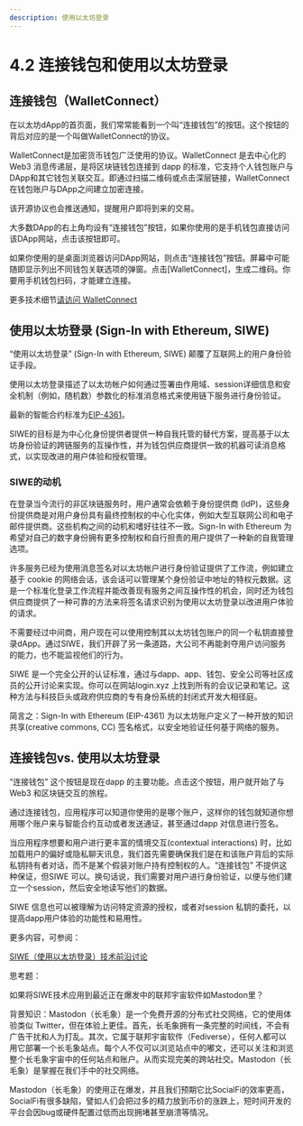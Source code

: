 ```yaml
---
description: 使用以太坊登录
---
```


# 4.2 连接钱包和使用以太坊登录

## 连接钱包（WalletConnect）

在以太坊dApp的首页面，我们常常能看到一个叫“连接钱包”的按钮。这个按钮的背后对应的是一个叫做WalletConnect的协议。

WalletConnect是加密货币钱包广泛使用的协议。WalletConnect 是去中心化的 Web3 消息传递层，是将区块链钱包连接到 dapp 的标准，它支持个人钱包账户与DApp和其它钱包关联交互。即通过扫描二维码或点击深层链接，WalletConnect 在钱包账户与DApp之间建立加密连接。

该开源协议也会推送通知，提醒用户即将到来的交易。

大多数DApp的右上角均设有“连接钱包”按钮，如果你使用的是手机钱包直接访问该DApp网站，点击该按钮即可。

如果你使用的是桌面浏览器访问DApp网站，则点击“连接钱包”按钮。屏幕中可能随即显示列出不同钱包关联选项的弹窗。点击\[WalletConnect]，生成二维码。你要用手机钱包扫码，才能建立连接。

更多技术细节[请访问 WalletConnect](https://docs.walletconnect.com/2.0/)

## 使用以太坊登录 (Sign-In with Ethereum, SIWE)&#x20;

“使用以太坊登录” (Sign-In with Ethereum, SIWE) 颠覆了互联网上的用户身份验证手段。

使用以太坊登录描述了以太坊帐户如何通过签署由作用域、session详细信息和安全机制（例如，随机数）参数化的标准消息格式来使用链下服务进行身份验证。

最新的智能合约标准为[EIP-4361](https://eips.ethereum.org/EIPS/eip-4361)。

SIWE的目标是为中心化身份提供者提供一种自我托管的替代方案，提高基于以太坊身份验证的跨链服务的互操作性，并为钱包供应商提供一致的机器可读消息格式，以实现改进的用户体验和授权管理。

### SIWE的动机

在登录当今流行的非区块链服务时，用户通常会依赖于身份提供商 (IdP)，这些身份提供商是对用户身份具有最终控制权的中心化实体，例如大型互联网公司和电子邮件提供商。这些机构之间的动机和嗜好往往不一致。Sign-In with Ethereum 为希望对自己的数字身份拥有更多控制权和自行担责的用户提供了一种新的自我管理选项。

许多服务已经为使用消息签名对以太坊帐户进行身份验证提供了工作流，例如建立基于 cookie 的网络会话，该会话可以管理某个身份验证中地址的特权元数据。这是一个标准化登录工作流程并能改善现有服务之间互操作性的机会，同时还为钱包供应商提供了一种可靠的方法来将签名请求识别为使用以太坊登录以改进用户体验的请求。

不需要经过中间商，用户现在可以使用控制其以太坊钱包账户的同一个私钥直接登录dApp。通过SIWE，我们开辟了另一条道路，大公司不再能剥夺用户访问服务的能力，也不能监视他们的行为。

SIWE 是一个完全公开的认证标准，通过与dapp、app、钱包、安全公司等社区成员的公开讨论来实现。你可以在网站login.xyz 上找到所有的会议记录和笔记。这种方法与科技巨头或政府供应商的专有身份系统的封闭式开发大相径庭。

简言之：Sign-In with Ethereum (EIP-4361) 为以太坊账户定义了一种开放的知识共享(creative commons, CC) 签名格式，以安全地验证任何基于网络的服务。

## 连接钱包vs. 使用以太坊登录

“连接钱包” 这个按钮是现在dapp 的主要功能。点击这个按钮，用户就开始了与Web3 和区块链交互的旅程。

通过连接钱包，应用程序可以知道你使用的是哪个账户，这样你的钱包就知道你想用哪个账户来与智能合约互动或者发送通证，甚至通过dapp 对信息进行签名。

当应用程序想要和用户进行更丰富的情境交互(contextual interactions) 时，比如加载用户的偏好或隐私聊天讯息，我们首先需要确保我们是在和该账户背后的实际私钥持有者对话，而不是某个假装对账户持有控制权的人。“连接钱包” 不提供这种保证，但SIWE 可以。换句话说，我们需要对用户进行身份验证，以便与他们建立一个session，然后安全地读写他们的数据。

SIWE 信息也可以被理解为访问特定资源的授权，或者对session 私钥的委托，以提高dapp用户体验的功能性和易用性。

更多内容，可参阅：

[SIWE（使用以太坊登录）技术前沿讨论](https://chainfeeds.xyz/topic/detail/54d9620c-37dc-4458-a23b-823610e2f31b)

思考题：

如果将SIWE技术应用到最近正在爆发中的联邦宇宙软件如Mastodon里？

背景知识：Mastodon（长毛象）是一个免费开源的分布式社交网络，它的使用体验类似 Twitter，但在体验上更佳。首先，长毛象拥有一条完整的时间线，不会有广告干扰和人为打乱。其次，它属于联邦宇宙软件（Fediverse），任何人都可以用它部署一个长毛象站点。每个人不仅可以浏览站点中的嘟文，还可以关注和浏览整个长毛象宇宙中的任何站点和账户。从而实现完美的跨站社交。Mastodon（长毛象）是掌握在我们手中的社交网络。

Mastodon（长毛象）的使用正在爆发，并且我们预期它比SocialFi的效率更高，SocialFi有很多缺陷，譬如人们会把过多的精力放到币价的涨跌上，短时间开发的平台会因bug或硬件配置过低而出现拥堵甚至崩溃等情况。
